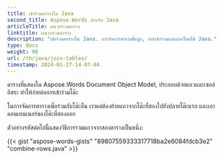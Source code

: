 ```yaml
---
title: เข้าร่วมตารางใน Java
second_title: Aspose.Words สําหรับ Java
articleTitle: ผนวกรวมตาราง
linktitle: ผนวกรวมตาราง
description: "เข้าร่วมตารางใน Java. การจัดการตารางขั้นสูง, การเข้าร่วมและแยกโดยใช้ Java."
type: docs
weight: 90
url: /th/java/join-tables/
timestamp: 2024-01-27-14-07-04
---
```


ตารางที่แสดงใน Aspose.Words Document Object Model, ประกอบด้วยแถวและเซลล์อิสระ ทําให้ง่ายต่อการเข้าร่วมโต๊ะ

ในการจัดการตารางเพื่อร่วมกับโต๊ะอื่น เราแค่ต้องย้ายแถวจากโต๊ะที่สองไปยังปลายโต๊ะแรก และเอาคอนเทนเนอร์ของโต๊ะที่สองออก

ตัวอย่างรหัสต่อไปนี้แสดงวิธีการรวมแถวจากสองตารางเป็นหนึ่ง:

{{< gist "aspose-words-gists" "89807559333317718ba2e6084fdcb3e2" "combine-rows.java" >}}
